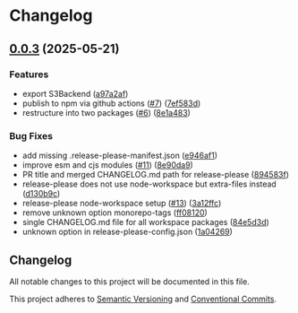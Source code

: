 # Changelog

## [0.0.3](https://github.com/open-meteo/typescript-omfiles/compare/omfiles-v0.0.2...omfiles-v0.0.3) (2025-05-21)


### Features

* export S3Backend ([a97a2af](https://github.com/open-meteo/typescript-omfiles/commit/a97a2afcfe30f094c6e17b823617366c77e20036))
* publish to npm via github actions ([#7](https://github.com/open-meteo/typescript-omfiles/issues/7)) ([7ef583d](https://github.com/open-meteo/typescript-omfiles/commit/7ef583d700908b9a9c91638c912e9fa454c6751b))
* restructure into two packages ([#6](https://github.com/open-meteo/typescript-omfiles/issues/6)) ([8e1a483](https://github.com/open-meteo/typescript-omfiles/commit/8e1a483dcbc8a830d1cc770d30a1a3a53ad778a3))


### Bug Fixes

* add missing .release-please-manifest.json ([e946af1](https://github.com/open-meteo/typescript-omfiles/commit/e946af11374d51ef3efd823b1e7190333097d1a8))
* improve esm and cjs modules ([#11](https://github.com/open-meteo/typescript-omfiles/issues/11)) ([8e90da9](https://github.com/open-meteo/typescript-omfiles/commit/8e90da9f4d8dcc1ecc2ddd37c3ac24b8b286e501))
* PR title and merged CHANGELOG.md path for release-please ([894583f](https://github.com/open-meteo/typescript-omfiles/commit/894583f742fd4a17ae780a72acfbab00569293b5))
* release-please does not use node-workspace but extra-files instead ([d130b9c](https://github.com/open-meteo/typescript-omfiles/commit/d130b9c3699beab0e650515e9f68dcd02f2605d3))
* release-please node-workspace setup ([#13](https://github.com/open-meteo/typescript-omfiles/issues/13)) ([3a12ffc](https://github.com/open-meteo/typescript-omfiles/commit/3a12ffcb195cc8e1c0fae66ab8dc3f763674ae79))
* remove unknown option monorepo-tags ([ff08120](https://github.com/open-meteo/typescript-omfiles/commit/ff08120334c8f3d61eea6ce197a5b8d9da9350f7))
* single CHANGELOG.md file for all workspace packages ([84e5d3d](https://github.com/open-meteo/typescript-omfiles/commit/84e5d3d8edb5f1d11a73f46828b62679fc3e5871))
* unknown option in release-please-config.json ([1a04269](https://github.com/open-meteo/typescript-omfiles/commit/1a042693940fe6c9cdf30de03a5e9a6b53065952))

## Changelog

All notable changes to this project will be documented in this file.

This project adheres to [Semantic Versioning](https://semver.org/spec/v2.0.0.html) and [Conventional Commits](https://www.conventionalcommits.org/en/v1.0.0/).
